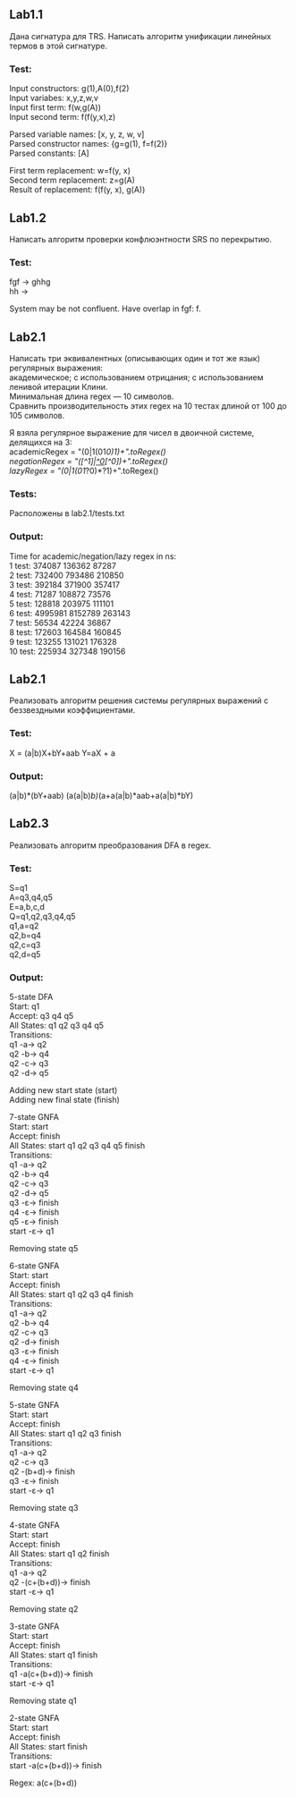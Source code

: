 ## Lab1.1

Дана сигнатура для TRS. Написать алгоритм
унификации линейных термов в этой сигнатуре.

### Test:

Input constructors: g(1),A(0),f(2)  
Input variabes: x,y,z,w,v  
Input first term: f(w,g(A))  
Input second term: f(f(y,x),z)  

Parsed variable names: [x, y, z, w, v]  
Parsed constructor names: {g=g(1), f=f(2)}  
Parsed constants: [A]  

First term replacement: w=f(y, x)  
Second term replacement: z=g(A)  
Result of replacement: f(f(y, x), g(A)) 

## Lab1.2

Написать алгоритм проверки конфлюэнтности SRS по перекрытию.

### Test:

fgf -> ghhg  
hh ->  

System may be not confluent.
Have overlap in fgf: f.

## Lab2.1

Написать три эквивалентных (описывающих один и тот же язык) регулярных выражения:   
академическое; с использованием отрицания; с использованием ленивой итерации Клини.   
Минимальная длина regex — 10 символов.   
Сравнить производительность этих regex на 10 тестах длиной от 100 до 105 символов.  

Я взяла регулярное выражение для чисел в двоичной системе, делящихся на 3:  
academicRegex = "(0|1(01*0)*1)+".toRegex()  
negationRegex = "([^1]|[^0]([^1][^0]*[^1])*[^0])+".toRegex()  
lazyRegex = "(0|1(01*?0)*?1)+".toRegex()  

### Tests:

Расположены в lab2.1/tests.txt

### Output:

Time for academic/negation/lazy regex in ns:   
1 test: 	374087	136362	87287  
2 test: 	732400	793486	210850  
3 test: 	392184	371900	357417  	  
4 test: 	71287	108872	73576  	  
5 test: 	128818	203975	111101  
6 test: 	4995981	8152789	263143  	  
7 test: 	56534	42224	36867  	  
8 test: 	172603	164584	160845  
9 test: 	123255	131021	176328  	  
10 test: 	225934	327348	190156  	  

## Lab2.1

Реализовать алгоритм решения системы регулярных
выражений с беззвездными коэффициентами.

### Test:

X = (a|b)X+bY+aab
Y=aX + a

### Output:

(a|b)*(bY+aab)
(a(a|b)*b)*(a+a(a|b)*aab+a(a|b)*bY)

## Lab2.3

Реализовать алгоритм преобразования DFA в regex.

### Test:

S=q1  
A=q3,q4,q5  
E=a,b,c,d  
Q=q1,q2,q3,q4,q5  
q1,a=q2  
q2,b=q4  
q2,c=q3  
q2,d=q5  

### Output:

5-state DFA  
Start: q1  
Accept: q3 q4 q5   
All States: q1 q2 q3 q4 q5   
Transitions:   
q1 -a-> q2  
q2 -b-> q4  
q2 -c-> q3  
q2 -d-> q5  

Adding new start state (start)  
Adding new final state (finish)  

7-state GNFA  
Start: start  
Accept: finish   
All States: start q1 q2 q3 q4 q5 finish   
Transitions:   
q1 -a-> q2  
q2 -b-> q4  
q2 -c-> q3  
q2 -d-> q5  
q3 -ε-> finish  
q4 -ε-> finish  
q5 -ε-> finish  
start -ε-> q1  

Removing state q5  

6-state GNFA    
Start: start  
Accept: finish   
All States: start q1 q2 q3 q4 finish   
Transitions:   
q1 -a-> q2  
q2 -b-> q4  
q2 -c-> q3  
q2 -d-> finish  
q3 -ε-> finish  
q4 -ε-> finish  
start -ε-> q1  

Removing state q4  

5-state GNFA  
Start: start  
Accept: finish   
All States: start q1 q2 q3 finish   
Transitions:   
q1 -a-> q2  
q2 -c-> q3  
q2 -(b+d)-> finish  
q3 -ε-> finish  
start -ε-> q1  

Removing state q3  

4-state GNFA  
Start: start  
Accept: finish   
All States: start q1 q2 finish   
Transitions:   
q1 -a-> q2  
q2 -(c+(b+d))-> finish  
start -ε-> q1  

Removing state q2  

3-state GNFA  
Start: start  
Accept: finish   
All States: start q1 finish   
Transitions:   
q1 -a(c+(b+d))-> finish  
start -ε-> q1  

Removing state q1  

2-state GNFA  
Start: start  
Accept: finish   
All States: start finish   
Transitions:   
start -a(c+(b+d))-> finish  

Regex: a(c+(b+d))  
